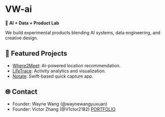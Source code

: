 # VW-ai

🚀 **AI + Data + Product Lab**

We build experimental products blending AI systems, data engineering, and creative design.

## 🔧 Featured Projects
- [Where2Meet](https://github.com/VW-ai/Where2Meet): AI-powered location recommendation.
- [LifeTrace](https://github.com/VW-ai/LifeTrace): Activity analytics and visualization.
- [Notate](https://github.com/VW-ai/Notate): Swift-based quick capture app.

## 🌐 Contact

- Founder: Wayne Wang (@waynewangyuxuan)
- Founder: Victor Zhang (@V1ctor2182) [PORTFOLIO](https://portfolio-vic123.vercel.app/)
